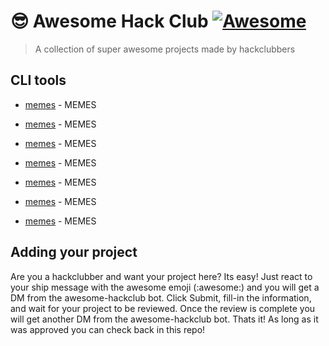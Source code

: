 # 😎 Awesome Hack Club [![Awesome](https://awesome.re/badge.svg)](https://awesome.re)
> A collection of super awesome projects made by hackclubbers

## CLI tools

* [memes](http://github.com/cjdenio/memes) - MEMES

* [memes](http://github.com/cjdenio/memes) - MEMES

* [memes](http://github.com/cjdenio/memes) - MEMES

* [memes](http://github.com/cjdenio/memes) - MEMES

* [memes](http://github.com/cjdenio/memes) - MEMES

* [memes](http://github.com/cjdenio/memes) - MEMES

* [memes](http://github.com/cjdenio/memes) - MEMES

## Adding your project

Are you a hackclubber and want your project here? Its easy! Just react to your ship message with the awesome emoji (:awesome:) and you will get a DM from the awesome-hackclub bot. Click Submit, fill-in the information, and wait for your project to be reviewed. Once the review is complete you will get another DM from the awesome-hackclub bot. Thats it! As long as it was approved you can check back in this repo!
